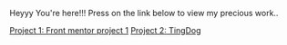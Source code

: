 Heyyy You're here!!!
Press on the link below to view my precious work..

[Project 1: Front mentor project 1](https://github.com/dadogit-uni/Live-Web-projects/qr-code-component-main/index.html)
[Project 2: TingDog](https://github.com/dadogit-uni/Live-Web-projects/TinDog-Start-master/index.html)
